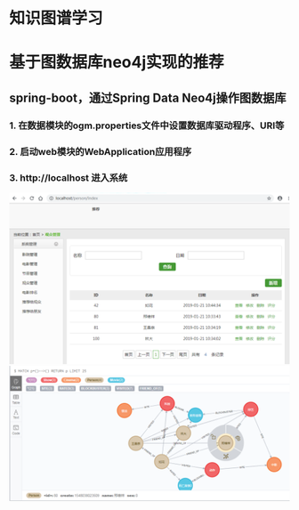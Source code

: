 知识图谱学习
=========

# 基于图数据库neo4j实现的推荐
## spring-boot，通过Spring Data Neo4j操作图数据库
### 1. 在数据模块的ogm.properties文件中设置数据库驱动程序、URI等
### 2. 启动web模块的WebApplication应用程序
### 3. http://localhost 进入系统
![首页](index.jpg)<br>
![图关系](neo4j.png)
